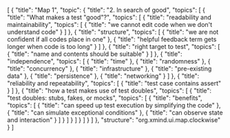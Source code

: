 [
  {
    "title": "Map 1",
    "topic": {
      "title": "2. In search of good",
      "topics": [
        {
          "title": "What makes a test \"good\"?",
          "topics": [
            {
              "title": "readability and maintainability",
              "topics": [
                {
                  "title": "we cannot edit code when we don't understand code"
                }
              ]
            },
            {
              "title": "structure",
              "topics": [
                {
                  "title": "we are not confident if all codes place in one"
                },
                {
                  "title": "helpful feedback term gets longer when code is too long"
                }
              ]
            },
            {
              "title": "right target to test",
              "topics": [
                {
                  "title": "name and contents should be suitable"
                }
              ]
            },
            {
              "title": "independence",
              "topics": [
                {
                  "title": "time"
                },
                {
                  "title": "randomness"
                },
                {
                  "title": "concurrency"
                },
                {
                  "title": "infrastructure"
                },
                {
                  "title": "pre-existing data"
                },
                {
                  "title": "persistence"
                },
                {
                  "title": "networking"
                }
              ]
            },
            {
              "title": "reliability and repeatability",
              "topics": [
                {
                  "title": "test case contains assert"
                }
              ]
            },
            {
              "title": "how a test makes use of test doubles",
              "topics": [
                {
                  "title": "test doubles: stubs, fakes, or mocks",
                  "topics": [
                    {
                      "title": "benefits",
                      "topics": [
                        {
                          "title": "can speed up test execution by simplifying the code"
                        },
                        {
                          "title": "can simulate exceptional conditions"
                        },
                        {
                          "title": "can observe state and interaction"
                        }
                      ]
                    }
                  ]
                }
              ]
            }
          ]
        }
      ]
    },
    "structure": "org.xmind.ui.map.clockwise"
  }
]